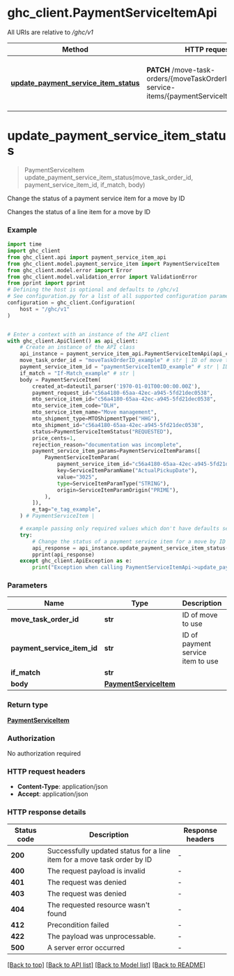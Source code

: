 # ghc_client.PaymentServiceItemApi

All URIs are relative to */ghc/v1*

Method | HTTP request | Description
------------- | ------------- | -------------
[**update_payment_service_item_status**](PaymentServiceItemApi.md#update_payment_service_item_status) | **PATCH** /move-task-orders/{moveTaskOrderID}/payment-service-items/{paymentServiceItemID}/status | Change the status of a payment service item for a move by ID


# **update_payment_service_item_status**
> PaymentServiceItem update_payment_service_item_status(move_task_order_id, payment_service_item_id, if_match, body)

Change the status of a payment service item for a move by ID

Changes the status of a line item for a move by ID

### Example


```python
import time
import ghc_client
from ghc_client.api import payment_service_item_api
from ghc_client.model.payment_service_item import PaymentServiceItem
from ghc_client.model.error import Error
from ghc_client.model.validation_error import ValidationError
from pprint import pprint
# Defining the host is optional and defaults to /ghc/v1
# See configuration.py for a list of all supported configuration parameters.
configuration = ghc_client.Configuration(
    host = "/ghc/v1"
)


# Enter a context with an instance of the API client
with ghc_client.ApiClient() as api_client:
    # Create an instance of the API class
    api_instance = payment_service_item_api.PaymentServiceItemApi(api_client)
    move_task_order_id = "moveTaskOrderID_example" # str | ID of move to use
    payment_service_item_id = "paymentServiceItemID_example" # str | ID of payment service item to use
    if_match = "If-Match_example" # str | 
    body = PaymentServiceItem(
        created_at=dateutil_parser('1970-01-01T00:00:00.00Z'),
        payment_request_id="c56a4180-65aa-42ec-a945-5fd21dec0538",
        mto_service_item_id="c56a4180-65aa-42ec-a945-5fd21dec0538",
        mto_service_item_code="DLH",
        mto_service_item_name="Move management",
        mto_shipment_type=MTOShipmentType("HHG"),
        mto_shipment_id="c56a4180-65aa-42ec-a945-5fd21dec0538",
        status=PaymentServiceItemStatus("REQUESTED"),
        price_cents=1,
        rejection_reason="documentation was incomplete",
        payment_service_item_params=PaymentServiceItemParams([
            PaymentServiceItemParam(
                payment_service_item_id="c56a4180-65aa-42ec-a945-5fd21dec0538",
                key=ServiceItemParamName("ActualPickupDate"),
                value="3025",
                type=ServiceItemParamType("STRING"),
                origin=ServiceItemParamOrigin("PRIME"),
            ),
        ]),
        e_tag="e_tag_example",
    ) # PaymentServiceItem | 

    # example passing only required values which don't have defaults set
    try:
        # Change the status of a payment service item for a move by ID
        api_response = api_instance.update_payment_service_item_status(move_task_order_id, payment_service_item_id, if_match, body)
        pprint(api_response)
    except ghc_client.ApiException as e:
        print("Exception when calling PaymentServiceItemApi->update_payment_service_item_status: %s\n" % e)
```


### Parameters

Name | Type | Description  | Notes
------------- | ------------- | ------------- | -------------
 **move_task_order_id** | **str**| ID of move to use |
 **payment_service_item_id** | **str**| ID of payment service item to use |
 **if_match** | **str**|  |
 **body** | [**PaymentServiceItem**](PaymentServiceItem.md)|  |

### Return type

[**PaymentServiceItem**](PaymentServiceItem.md)

### Authorization

No authorization required

### HTTP request headers

 - **Content-Type**: application/json
 - **Accept**: application/json


### HTTP response details

| Status code | Description | Response headers |
|-------------|-------------|------------------|
**200** | Successfully updated status for a line item for a move task order by ID |  -  |
**400** | The request payload is invalid |  -  |
**401** | The request was denied |  -  |
**403** | The request was denied |  -  |
**404** | The requested resource wasn&#39;t found |  -  |
**412** | Precondition failed |  -  |
**422** | The payload was unprocessable. |  -  |
**500** | A server error occurred |  -  |

[[Back to top]](#) [[Back to API list]](../README.md#documentation-for-api-endpoints) [[Back to Model list]](../README.md#documentation-for-models) [[Back to README]](../README.md)

